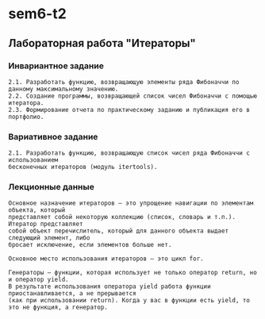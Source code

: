 # sem6-t2
## Лабораторная работа "Итераторы"

### Инвариантное задание
    2.1. Разработать функцию, возвращающую элементы ряда Фибоначчи по данному максимальному значению.
    2.2. Создание программы, возвращающей список чисел Фибоначчи с помощью итератора.
    2.3. Формирование отчета по практическому заданию и публикация его в портфолио.
    
### Вариативное задание
    2.1. Разработать функцию, возвращающую список чисел ряда Фибоначчи с использованием 
    бесконечных итераторов (модуль itertools).
    
### Лекционные данные 
    Основное назначение итераторов – это упрощение навигации по элементам объекта, который 
    представляет собой некоторую коллекцию (список, словарь и т.п.). Итератор представляет 
    собой объект перечислитель, который для данного объекта выдает следующий элемент, либо 
    бросает исключение, если элементов больше нет.

    Основное место использования итераторов – это цикл for.
    
    Генераторы — функции, которая использует не только оператор return, но и оператор yield. 
    В результате использования оператора yield работа функции приостанавливается, а не прерывается 
    (как при использовании return). Когда у вас в функции есть yield, то это не функция, а генератор.
